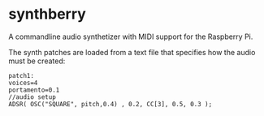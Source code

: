 # synthberry
A commandline audio synthetizer with MIDI support for the Raspberry Pi.

The synth patches are loaded from a text file that specifies how the audio must be created:

```
patch1:
voices=4
portamento=0.1
//audio setup
ADSR( OSC("SQUARE", pitch,0.4) , 0.2, CC[3], 0.5, 0.3 );
```


